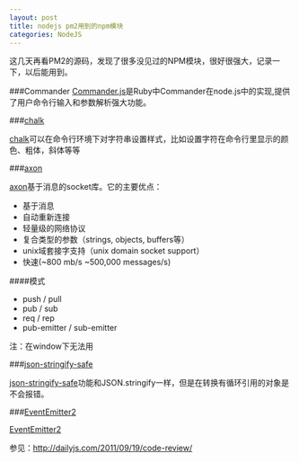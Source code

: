 ```yaml
---
layout: post
title: nodejs pm2用到的npm模块
categories: NodeJS
---
```


这几天再看PM2的源码，发现了很多没见过的NPM模块，很好很强大，记录一下，以后能用到。

###Commander
[Commander.js](http://visionmedia.github.io/commander.js)是Ruby中Commander在node.js中的实现,提供了用户命令行输入和参数解析强大功能。

###[chalk](https://github.com/sindresorhus/chalk)

[chalk](https://github.com/sindresorhus/chalk)可以在命令行环境下对字符串设置样式，比如设置字符在命令行里显示的颜色、粗体，斜体等等

###[axon](https://github.com/visionmedia/axon)

[axon](https://github.com/visionmedia/axon)基于消息的socket库。它的主要优点：

* 基于消息
* 自动重新连接
* 轻量级的网络协议
* 复合类型的参数（strings, objects, buffers等）
* unix域套接字支持（unix domain socket support）
* 快速(~800 mb/s ~500,000 messages/s)

####模式

* push / pull
* pub / sub
* req / rep
* pub-emitter / sub-emitter

注：在window下无法用

###[json-stringify-safe](https://github.com/isaacs/json-stringify-safe)

[json-stringify-safe](https://github.com/isaacs/json-stringify-safe)功能和JSON.stringify一样，但是在转换有循环引用的对象是不会报错。


###[EventEmitter2](https://github.com/asyncly/EventEmitter2)

[EventEmitter2](https://github.com/asyncly/EventEmitter2)

参见：http://dailyjs.com/2011/09/19/code-review/

